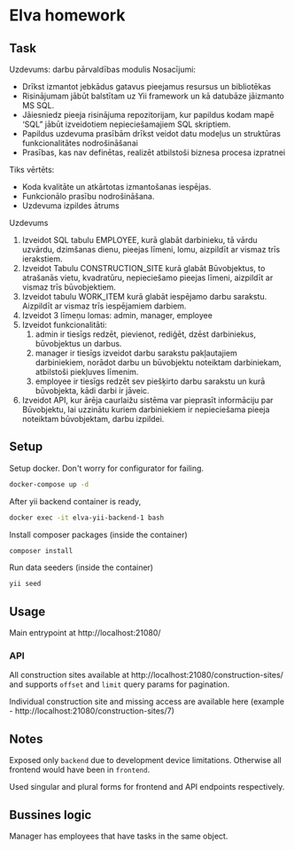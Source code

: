 # Elva homework

## Task

Uzdevums: darbu pārvaldības modulis
Nosacījumi:

- Drīkst izmantot jebkādus gatavus pieejamus resursus un bibliotēkas
- Risinājumam jābūt balstītam uz Yii framework un kā datubāze jāizmanto MS SQL.
- Jāiesniedz pieeja risinājuma repozitorijam, kur papildus kodam mapē ‘SQL” jābūt
  izveidotiem nepieciešamajiem SQL skriptiem.
- Papildus uzdevuma prasībām drīkst veidot datu modeļus un struktūras
  funkcionalitātes nodrošināšanai
- Prasības, kas nav definētas, realizēt atbilstoši biznesa procesa izpratnei

Tiks vērtēts:

- Koda kvalitāte un atkārtotas izmantošanas iespējas.
- Funkcionālo prasību nodrošināšana.
- Uzdevuma izpildes ātrums

Uzdevums

1. Izveidot SQL tabulu EMPLOYEE, kurā glabāt darbinieku, tā vārdu uzvārdu, dzimšanas
   dienu, pieejas līmeni, lomu, aizpildīt ar vismaz trīs ierakstiem.
2. Izveidot Tabulu CONSTRUCTION_SITE kurā glabāt Būvobjektus, to atrašanās vietu,
   kvadratūru, nepieciešamo pieejas līmeni, aizpildīt ar vismaz trīs būvobjektiem.
3. Izveidot tabulu WORK_ITEM kurā glabāt iespējamo darbu sarakstu. Aizpildīt ar vismaz
   trīs iespējamiem darbiem.
4. Izveidot 3 līmeņu lomas: admin, manager, employee
5. Izveidot funkcionalitāti:
   1. admin ir tiesīgs redzēt, pievienot, rediģēt, dzēst darbiniekus, būvobjektus un
      darbus.
   2. manager ir tiesīgs izveidot darbu sarakstu pakļautajiem darbiniekiem, norādot
      darbu un būvobjektu noteiktam darbiniekam, atbilstoši piekļuves līmenim.
   3. employee ir tiesīgs redzēt sev piešķirto darbu sarakstu un kurā būvobjekta,
      kādi darbi ir jāveic.
6. Izveidot API, kur ārēja caurlaižu sistēma var pieprasīt informāciju par Būvobjektu, lai
   uzzinātu kuriem darbiniekiem ir nepieciešama pieeja noteiktam būvobjektam, darbu
   izpildei.

## Setup

Setup docker. Don't worry for configurator for failing.

```bash
docker-compose up -d
```

After yii backend container is ready,

```bash
docker exec -it elva-yii-backend-1 bash
```

Install composer packages (inside the container)

```bash
composer install
```

Run data seeders (inside the container)

```bash
yii seed
```

## Usage

Main entrypoint at http://localhost:21080/

### API

All construction sites available at http://localhost:21080/construction-sites/ and supports `offset` and `limit` query params for pagination.

Individual construction site and missing access are available here (example - http://localhost:21080/construction-sites/7)

## Notes

Exposed only `backend` due to development device limitations. Otherwise all frontend would have been in `frontend`.

Used singular and plural forms for frontend and API endpoints respectively.

## Bussines logic

Manager has employees that have tasks in the same object.
